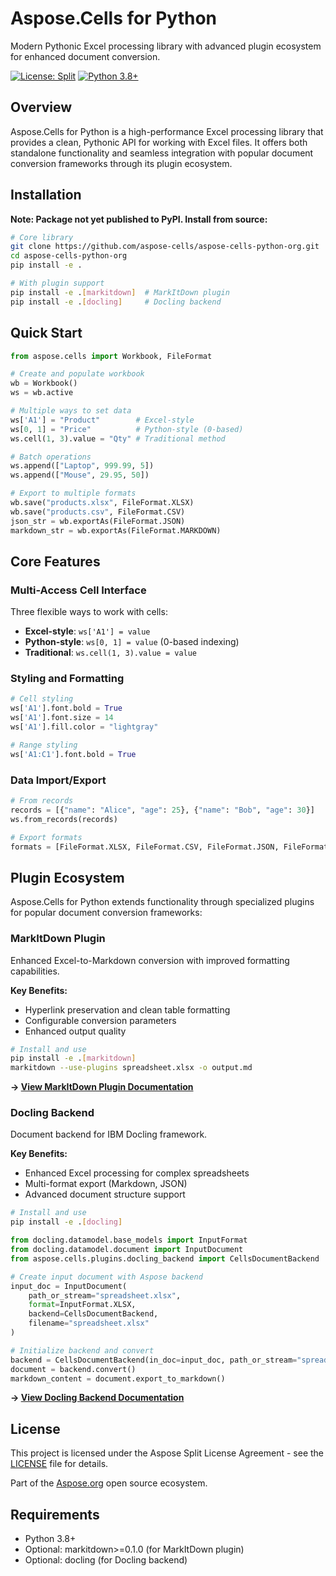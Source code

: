 # Aspose.Cells for Python

Modern Pythonic Excel processing library with advanced plugin ecosystem for enhanced document conversion.

[![License: Split](https://img.shields.io/badge/License-Split-blue.svg)](https://aspose.org/)
[![Python 3.8+](https://img.shields.io/badge/python-3.8+-blue.svg)](https://www.python.org/downloads/)

## Overview

Aspose.Cells for Python is a high-performance Excel processing library that provides a clean, Pythonic API for working with Excel files. It offers both standalone functionality and seamless integration with popular document conversion frameworks through its plugin ecosystem.

## Installation

**Note: Package not yet published to PyPI. Install from source:**

```bash
# Core library
git clone https://github.com/aspose-cells/aspose-cells-python-org.git
cd aspose-cells-python-org
pip install -e .

# With plugin support
pip install -e .[markitdown]  # MarkItDown plugin
pip install -e .[docling]     # Docling backend
```

## Quick Start

```python
from aspose.cells import Workbook, FileFormat

# Create and populate workbook
wb = Workbook()
ws = wb.active

# Multiple ways to set data
ws['A1'] = "Product"        # Excel-style
ws[0, 1] = "Price"          # Python-style (0-based)
ws.cell(1, 3).value = "Qty" # Traditional method

# Batch operations
ws.append(["Laptop", 999.99, 5])
ws.append(["Mouse", 29.95, 50])

# Export to multiple formats
wb.save("products.xlsx", FileFormat.XLSX)
wb.save("products.csv", FileFormat.CSV)
json_str = wb.exportAs(FileFormat.JSON)
markdown_str = wb.exportAs(FileFormat.MARKDOWN)
```

## Core Features

### Multi-Access Cell Interface
Three flexible ways to work with cells:
- **Excel-style**: `ws['A1'] = value`
- **Python-style**: `ws[0, 1] = value` (0-based indexing)  
- **Traditional**: `ws.cell(1, 3).value = value`

### Styling and Formatting
```python
# Cell styling
ws['A1'].font.bold = True
ws['A1'].font.size = 14
ws['A1'].fill.color = "lightgray"

# Range styling
ws['A1:C1'].font.bold = True
```

### Data Import/Export
```python
# From records
records = [{"name": "Alice", "age": 25}, {"name": "Bob", "age": 30}]
ws.from_records(records)

# Export formats
formats = [FileFormat.XLSX, FileFormat.CSV, FileFormat.JSON, FileFormat.MARKDOWN]
```

## Plugin Ecosystem

Aspose.Cells for Python extends functionality through specialized plugins for popular document conversion frameworks:

### MarkItDown Plugin
Enhanced Excel-to-Markdown conversion with improved formatting capabilities.

**Key Benefits:**
- Hyperlink preservation and clean table formatting  
- Configurable conversion parameters
- Enhanced output quality

```bash
# Install and use
pip install -e .[markitdown]
markitdown --use-plugins spreadsheet.xlsx -o output.md
```

**→ [View MarkItDown Plugin Documentation](aspose/cells/plugins/markitdown_plugin/README.md)**

### Docling Backend
Document backend for IBM Docling framework.

**Key Benefits:**
- Enhanced Excel processing for complex spreadsheets
- Multi-format export (Markdown, JSON)
- Advanced document structure support

```bash
# Install and use
pip install -e .[docling]
```

```python
from docling.datamodel.base_models import InputFormat
from docling.datamodel.document import InputDocument
from aspose.cells.plugins.docling_backend import CellsDocumentBackend

# Create input document with Aspose backend
input_doc = InputDocument(
    path_or_stream="spreadsheet.xlsx",
    format=InputFormat.XLSX,
    backend=CellsDocumentBackend,
    filename="spreadsheet.xlsx"
)

# Initialize backend and convert
backend = CellsDocumentBackend(in_doc=input_doc, path_or_stream="spreadsheet.xlsx")
document = backend.convert()
markdown_content = document.export_to_markdown()
```

**→ [View Docling Backend Documentation](aspose/cells/plugins/docling_backend/README.md)**

## License

This project is licensed under the Aspose Split License Agreement - see the [LICENSE](license/Aspose_Split-License-Agreement_2025-07-08_WIP.txt) file for details.

Part of the [Aspose.org](https://aspose.org) open source ecosystem.

## Requirements

- Python 3.8+
- Optional: markitdown>=0.1.0 (for MarkItDown plugin)
- Optional: docling (for Docling backend)